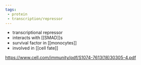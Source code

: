```yaml
---
tags:
 - protein
 - transcription/repressor
---
```

- transcriptional repressor 
- interacts with [[SMAD]]s
- survival factor in [[monocytes]]
- involved in [[cell fate]]


https://www.cell.com/immunity/pdf/S1074-7613(18)30305-4.pdf